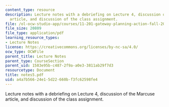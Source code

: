 ```yaml
---
content_type: resource
description: Lecture notes with a debriefing on Lecture 4, discussion of the Marcuse
  article, and discussion of the class assignment.
file: /ol-ocw-studio-app/courses/11-201-gateway-planning-action-fall-2007/a4a7b56624e15d22660bf3fc62598fe4_notes5.pdf
file_size: 20809
file_type: application/pdf
learning_resource_types:
- Lecture Notes
license: https://creativecommons.org/licenses/by-nc-sa/4.0/
ocw_type: OCWFile
parent_title: Lecture Notes
parent_type: CourseSection
parent_uid: 1583e95b-c487-2f9a-a0e3-3811ab29f7d3
resourcetype: Document
title: notes5.pdf
uid: a4a7b566-24e1-5d22-660b-f3fc62598fe4
---
```

Lecture notes with a debriefing on Lecture 4, discussion of the Marcuse article, and discussion of the class assignment.